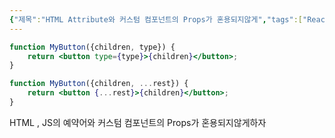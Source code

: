 ```yaml
---
{"제목":"HTML Attribute와 커스텀 컴포넌트의 Props가 혼용되지않게","tags":["React","Props"],"dg-publish":true,"permalink":"/공부/React/HTML Attribute와 커스텀 컴포넌트의 Props가 혼용되지않게/","dgPassFrontmatter":true}
---
```


```jsx
function MyButton({children, type}) {
	return <button type={type}>{children}</button>;
}
```

```jsx
function MyButton({children, ...rest}) {
	return <button {...rest}>{children}</button>;
}
```

HTML , JS의 예약어와 커스텀 컴포넌트의 Props가 혼용되지않게하자